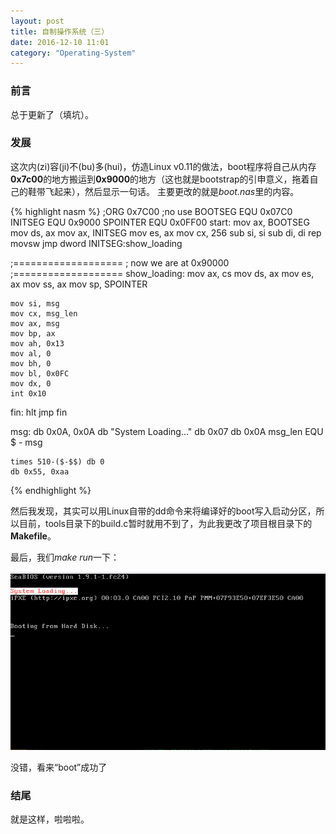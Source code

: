 ```yaml
---
layout: post
title: 自制操作系统（三）
date: 2016-12-10 11:01
category: "Operating-System"
---
```


### 前言
总于更新了（填坑）。

### 发展
这次内(zi)容(ji)不(bu)多(hui)，仿造Linux v0.11的做法，boot程序将自己从内存**0x7c00**的地方搬运到**0x9000**的地方（这也就是bootstrap的引申意义，拖着自己的鞋带飞起来），然后显示一句话。
主要更改的就是*boot.nas*里的内容。

{% highlight nasm %}
;ORG 0x7C00 ;no use
BOOTSEG EQU 0x07C0
INITSEG EQU 0x9000
SPOINTER EQU 0x0FF00
start:
    mov ax, BOOTSEG
    mov ds, ax
    mov ax, INITSEG
    mov es, ax
    mov cx, 256
    sub si, si
    sub di, di
    rep movsw
    jmp dword INITSEG:show_loading

;===================
; now we are at 0x90000
;===================
show_loading:
    mov ax, cs
    mov ds, ax
    mov es, ax
    mov ss, ax
    mov sp, SPOINTER

    mov si, msg
    mov cx, msg_len
    mov ax, msg
    mov bp, ax
    mov ah, 0x13
    mov al, 0
    mov bh, 0
    mov bl, 0x0FC
    mov dx, 0
    int 0x10

fin:
    hlt
    jmp fin

msg:
    db 0x0A, 0x0A
    db "System Loading..."
    db 0x07
    db 0x0A
msg_len EQU $ - msg

    times 510-($-$$) db 0
    db 0x55, 0xaa
{% endhighlight %}

然后我发现，其实可以用Linux自带的dd命令来将编译好的boot写入启动分区，所以目前，tools目录下的build.c暂时就用不到了，为此我更改了项目根目录下的**Makefile**。

最后，我们*make run*一下：

![run](/images/Operating-System/make-run-3.png)

没错，看来“boot”成功了

### 结尾
就是这样，啦啦啦。
